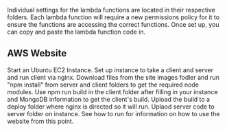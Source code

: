 
Individual settings for the lambda functions are located in their respective folders. Each lambda function will require a new permissions policy for it to ensure the functions are accessing the correct functions. Once set up, you can copy and paste the lambda function code in.

## AWS Website
Start an Ubuntu EC2 Instance.
Set up instance to take a client and server and run client via nginx.
Download files from the site images fodler and run "npm install" from server and client folders to get the required node modules.
Use npm run build in the client folder after filling in your instance and MongoDB information to get the client's build.
Upload the build to a deploy folder where nginx is directed so it will run.
Uplaod server code to server folder on instance.
See how to run for information on how to use the website from this point.
